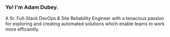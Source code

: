 ### Yo! I'm Adam Dubey.

A Sr. Full-Stack DevOps & Site Reliability Engineer with a tenacious passion for exploring and creating automated solutions which enable teams to work more efficiently.

